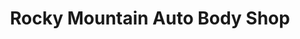 ---
title: "Rocky Mountain Auto Body Shop"
url: /nunn/rocky-mountain-auto-body-shop/
shop: car repair
---